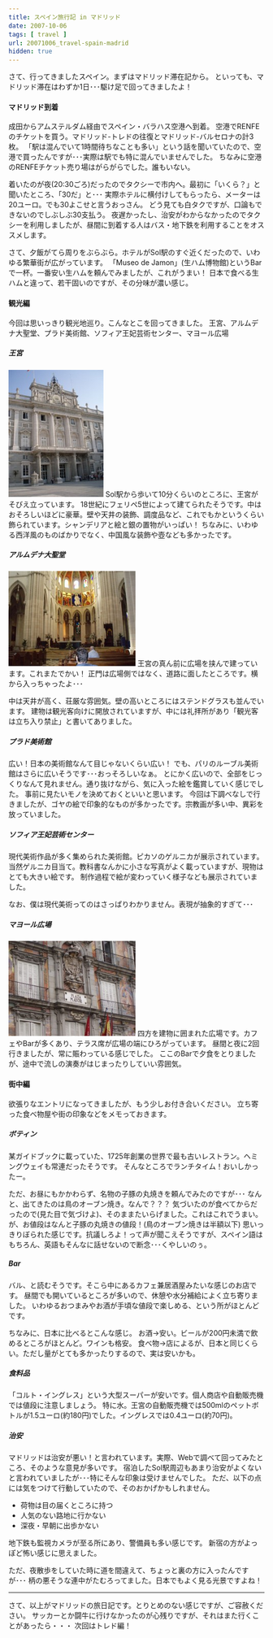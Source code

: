 ```yaml
---
title: スペイン旅行記 in マドリッド
date: 2007-10-06
tags: [ travel ]
url: 20071006_travel-spain-madrid
hidden: true
---
```

さて、行ってきましたスペイン。まずはマドリッド滞在記から。
といっても、マドリッド滞在はわずか1日･･･駆け足で回ってきましたよ！

<!--more-->

<h4>マドリッド到着</h4>
成田からアムステルダム経由でスペイン・バラハス空港へ到着。
空港でRENFEのチケットを買う。マドリッド-トレドの往復とマドリッド-バルセロナの計3枚。
「駅は混んでいて1時間待ちなことも多い」という話を聞いていたので、空港で買ったんですが･･･実際は駅でも特に混んでいませんでした。
ちなみに空港のRENFEチケット売り場はがらがらでした。誰もいない。

着いたのが夜(20:30ごろ)だったのでタクシーで市内へ。最初に「いくら？」と聞いたところ、「30だ」と･･･
実際ホテルに横付けしてもらったら、メーターは20ユーロ。でも30よこせと言うおっさん。
どう見ても白タクですが、口論もできないのでしぶしぶ30支払う。
夜遅かったし、治安がわからなかったのでタクシーを利用しましたが、昼間に到着する人はバス・地下鉄を利用することをオススメします。

さて、夕飯がてら周りをぶらぶら。ホテルがSol駅のすぐ近くだったので、いわゆる繁華街が広がっています。
「Museo de Jamon」(生ハム博物館)というBarで一杯。一番安い生ハムを頼んでみましたが、これがうまい！
日本で食べる生ハムと違って、若干固いのですが、その分味が濃い感じ。

<h4>観光編</h4>
今回は思いっきり観光地巡り。こんなとこを回ってきました。
王宮、アルムデナ大聖堂、プラド美術館、ソフィア王妃芸術センター、マヨール広場

<h5>王宮</h5>
<a href="/images/posts/P9130022.jpg"><img src="/images/posts/_P9130022.jpg" width="187" height="250" alt="Royal Parace of Madrid" title="Royal Parace of Madrid" class="" /></a>
Sol駅から歩いて10分くらいのところに、王宮がそびえ立っています。
18世紀にフェリペ5世によって建てられたそうです。中はおそろしいほどに豪華。壁や天井の装飾、調度品など、これでもかというくらい飾られています。シャンデリアと絵と銀の置物がいっぱい！
ちなみに、いわゆる西洋風のものばかりでなく、中国風な装飾や壺なども多かったです。

<h5>アルムデナ大聖堂</h5>
<a href="/images/posts/P9130031.jpg"><img src="/images/posts/_P9130031.jpg" width="250" height="187" alt="Almudena" title="Almudena" class="" /></a>
王宮の真ん前に広場を挟んで建っています。これまたでかい！
正門は広場側ではなく、道路に面したところです。横から入っちゃったよ･･･

中は天井が高く、荘厳な雰囲気。壁の高いところにはステンドグラスも並んでいます。
建物は観光客向けに開放されていますが、中には礼拝所があり「観光客は立ち入り禁止」と書いてありました。

<h5>プラド美術館</h5>
広い！日本の美術館なんて目じゃないくらい広い！
でも、パリのルーブル美術館はさらに広いそうです･･･おっそろしいなぁ。
とにかく広いので、全部をじっくりなんて見れません。通り抜けながら、気に入った絵を鑑賞していく感じでした。
事前に見たいモノを決めておくといいと思います。
今回は下調べなしで行きましたが、ゴヤの絵で印象的なものが多かったです。宗教画が多い中、異彩を放っていました。

<h5>ソフィア王妃芸術センター</h5>
現代美術作品が多く集められた美術館。ピカソのゲルニカが展示されています。
当然ゲルニカ目当て。教科書なんかに小さな写真がよく載っていますが、現物はとても大きい絵です。
制作過程で絵が変わっていく様子なども展示されていました。

なお、僕は現代美術ってのはさっぱりわかりません。表現が抽象的すぎて･･･

<h5>マヨール広場</h5>
<a href="/images/posts/P9130036.jpg"><img src="/images/posts/_P9130036.jpg" width="250" height="187" alt="plaza mayor" title="plaza mayor" class="" /></a>
四方を建物に囲まれた広場です。カフェやBarが多くあり、テラス席が広場の端にひろがっています。
昼間と夜に2回行きましたが、常に賑わっている感じでした。
ここのBarで夕食をとりましたが、途中で流しの演奏がはじまったりしていい雰囲気。

<h4>街中編</h4>
欲張りなエントリになってきましたが、もう少しお付き合いください。
立ち寄った食べ物屋や街の印象などをメモっておきます。

<h5>ボティン</h5>
某ガイドブックに載っていた、1725年創業の世界で最も古いレストラン。ヘミングウェイも常連だったそうです。
そんなところでランチタイム！おいしかったー。

ただ、お昼にもかかわらず、名物の子豚の丸焼きを頼んでみたのですが･･･
なんと、出てきたのは鳥のオーブン焼き。なんで？？？
気づいたのが食べてからだったので(見た目で気づけよ)、そのままたいらげました。これはこれでうまい。
が、お値段はなんと子豚の丸焼きの値段！(鳥のオーブン焼きは半額以下)
思いっきりぼられた感じです。抗議しろよ！って声が聞こえそうですが、スペイン語はもちろん、英語もそんなに話せないので断念･･･くやしいのぅ。

<h5>Bar</h5>
バル、と読むそうです。そこら中にあるカフェ兼居酒屋みたいな感じのお店です。
昼間でも開いているところが多いので、休憩や水分補給によく立ち寄りました。
いわゆるおつまみやお酒が手頃な値段で楽しめる、という所がほとんどです。

ちなみに、日本に比べるとこんな感じ。
お酒→安い。ビールが200円未満で飲めるところがほとんど。ワインも格安。
食べ物→店によるが、日本と同じくらい。ただし量がとても多かったりするので、実は安いかも。

<h5>食料品</h5>
「コルト・イングレス」という大型スーパーが安いです。個人商店や自動販売機では値段に注意しましょう。
特に水。王宮の自動販売機では500mlのペットボトルが1.5ユーロ(約180円)でした。イングレスでは0.4ユーロ(約70円)。

<h5>治安</h5>
マドリッドは治安が悪い！と言われています。実際、Webで調べて回ってみたところ、そのような意見が多いです。
宿泊したSol駅周辺もあまり治安がよくないと言われていましたが･･･特にそんな印象は受けませんでした。
ただ、以下の点には気をつけて行動していたので、そのおかげかもしれません。
<ul>
<li>荷物は目の届くところに持つ</li>
<li>人気のない路地に行かない</li>
<li>深夜・早朝に出歩かない</li>
</ul>

地下鉄も監視カメラが至る所にあり、警備員も多い感じです。
新宿の方がよっぽど怖い感じに思えました。

ただ、夜散歩をしていた時に道を間違えて、ちょっと裏の方に入ったんですが･･･
柄の悪そうな連中がたむろってました。日本でもよく見る光景ですよね！

----------------------
さて、以上がマドリッドの旅日記です。とりとめのない感じですが、ご容赦ください。
サッカーとか闘牛に行けなかったのが心残りですが、それはまた行くことがあったら・・・
次回はトレド編！
